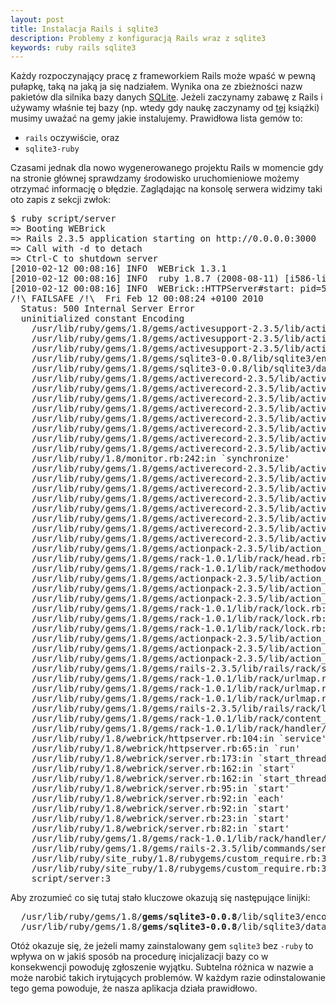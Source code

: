 ```yaml
---
layout: post
title: Instalacja Rails i sqlite3
description: Problemy z konfiguracją Rails wraz z sqlite3
keywords: ruby rails sqlite3
---
```

Każdy rozpoczynający pracę z frameworkiem Rails może wpaść w pewną pułapkę, taką na jaką ja się nadziałem. Wynika ona ze
zbieżności nazw pakietów dla silnika bazy danych [SQLite](http://www.sqlite.org/). Jeżeli zaczynamy zabawę z Rails
i używamy właśnie tej bazy (np. wtedy gdy naukę zaczynamy od [tej](http://pragprog.com/titles/rails3/agile-web-development-with-rails-third-edition) książki)
musimy uważać na gemy jakie instalujemy. Prawidłowa lista gemów to:
* ``rails`` oczywiście, oraz
* ``sqlite3-ruby``

Czasami jednak dla nowo wygenerowanego projektu Rails w momencie gdy na stronie głównej sprawdzamy środowisko uruchomieniowe
możemy otrzymać informację o błędzie. Zaglądając na konsolę serwera widzimy taki oto zapis z sekcji zwłok:

<pre>
$ ruby script/server
=> Booting WEBrick
=> Rails 2.3.5 application starting on http://0.0.0.0:3000
=> Call with -d to detach
=> Ctrl-C to shutdown server
[2010-02-12 00:08:16] INFO  WEBrick 1.3.1
[2010-02-12 00:08:16] INFO  ruby 1.8.7 (2008-08-11) [i586-linux]
[2010-02-12 00:08:16] INFO  WEBrick::HTTPServer#start: pid=5303 port=3000
/!\ FAILSAFE /!\  Fri Feb 12 00:08:24 +0100 2010
  Status: 500 Internal Server Error
  uninitialized constant Encoding
    /usr/lib/ruby/gems/1.8/gems/activesupport-2.3.5/lib/active_support/dependencies.rb:443:in `load_missing_constant'
    /usr/lib/ruby/gems/1.8/gems/activesupport-2.3.5/lib/active_support/dependencies.rb:80:in `const_missing'
    /usr/lib/ruby/gems/1.8/gems/activesupport-2.3.5/lib/active_support/dependencies.rb:92:in `const_missing'
    /usr/lib/ruby/gems/1.8/gems/sqlite3-0.0.8/lib/sqlite3/encoding.rb:9:in `find'
    /usr/lib/ruby/gems/1.8/gems/sqlite3-0.0.8/lib/sqlite3/database.rb:66:in `initialize'
    /usr/lib/ruby/gems/1.8/gems/activerecord-2.3.5/lib/active_record/connection_adapters/sqlite3_adapter.rb:13:in `new'
    /usr/lib/ruby/gems/1.8/gems/activerecord-2.3.5/lib/active_record/connection_adapters/sqlite3_adapter.rb:13:in `sqlite3_connection'
    /usr/lib/ruby/gems/1.8/gems/activerecord-2.3.5/lib/active_record/connection_adapters/abstract/connection_pool.rb:223:in `send'
    /usr/lib/ruby/gems/1.8/gems/activerecord-2.3.5/lib/active_record/connection_adapters/abstract/connection_pool.rb:223:in `new_connection'
    /usr/lib/ruby/gems/1.8/gems/activerecord-2.3.5/lib/active_record/connection_adapters/abstract/connection_pool.rb:245:in `checkout_new_connection'
    /usr/lib/ruby/gems/1.8/gems/activerecord-2.3.5/lib/active_record/connection_adapters/abstract/connection_pool.rb:188:in `checkout'
    /usr/lib/ruby/gems/1.8/gems/activerecord-2.3.5/lib/active_record/connection_adapters/abstract/connection_pool.rb:184:in `loop'
    /usr/lib/ruby/gems/1.8/gems/activerecord-2.3.5/lib/active_record/connection_adapters/abstract/connection_pool.rb:184:in `checkout'
    /usr/lib/ruby/1.8/monitor.rb:242:in `synchronize'
    /usr/lib/ruby/gems/1.8/gems/activerecord-2.3.5/lib/active_record/connection_adapters/abstract/connection_pool.rb:183:in `checkout'
    /usr/lib/ruby/gems/1.8/gems/activerecord-2.3.5/lib/active_record/connection_adapters/abstract/connection_pool.rb:98:in `connection'
    /usr/lib/ruby/gems/1.8/gems/activerecord-2.3.5/lib/active_record/connection_adapters/abstract/connection_pool.rb:326:in `retrieve_connection'
    /usr/lib/ruby/gems/1.8/gems/activerecord-2.3.5/lib/active_record/connection_adapters/abstract/connection_specification.rb:123:in `retrieve_connection'
    /usr/lib/ruby/gems/1.8/gems/activerecord-2.3.5/lib/active_record/connection_adapters/abstract/connection_specification.rb:115:in `connection'
    /usr/lib/ruby/gems/1.8/gems/activerecord-2.3.5/lib/active_record/query_cache.rb:9:in `cache'
    /usr/lib/ruby/gems/1.8/gems/activerecord-2.3.5/lib/active_record/query_cache.rb:28:in `call'
    /usr/lib/ruby/gems/1.8/gems/activerecord-2.3.5/lib/active_record/connection_adapters/abstract/connection_pool.rb:361:in `call'
    /usr/lib/ruby/gems/1.8/gems/actionpack-2.3.5/lib/action_controller/string_coercion.rb:25:in `call'
    /usr/lib/ruby/gems/1.8/gems/rack-1.0.1/lib/rack/head.rb:9:in `call'
    /usr/lib/ruby/gems/1.8/gems/rack-1.0.1/lib/rack/methodoverride.rb:24:in `call'
    /usr/lib/ruby/gems/1.8/gems/actionpack-2.3.5/lib/action_controller/params_parser.rb:15:in `call'
    /usr/lib/ruby/gems/1.8/gems/actionpack-2.3.5/lib/action_controller/session/cookie_store.rb:93:in `call'
    /usr/lib/ruby/gems/1.8/gems/actionpack-2.3.5/lib/action_controller/failsafe.rb:26:in `call'
    /usr/lib/ruby/gems/1.8/gems/rack-1.0.1/lib/rack/lock.rb:11:in `call'
    /usr/lib/ruby/gems/1.8/gems/rack-1.0.1/lib/rack/lock.rb:11:in `synchronize'
    /usr/lib/ruby/gems/1.8/gems/rack-1.0.1/lib/rack/lock.rb:11:in `call'
    /usr/lib/ruby/gems/1.8/gems/actionpack-2.3.5/lib/action_controller/dispatcher.rb:114:in `call'
    /usr/lib/ruby/gems/1.8/gems/actionpack-2.3.5/lib/action_controller/reloader.rb:34:in `run'
    /usr/lib/ruby/gems/1.8/gems/actionpack-2.3.5/lib/action_controller/dispatcher.rb:108:in `call'
    /usr/lib/ruby/gems/1.8/gems/rails-2.3.5/lib/rails/rack/static.rb:31:in `call'
    /usr/lib/ruby/gems/1.8/gems/rack-1.0.1/lib/rack/urlmap.rb:46:in `call'
    /usr/lib/ruby/gems/1.8/gems/rack-1.0.1/lib/rack/urlmap.rb:40:in `each'
    /usr/lib/ruby/gems/1.8/gems/rack-1.0.1/lib/rack/urlmap.rb:40:in `call'
    /usr/lib/ruby/gems/1.8/gems/rails-2.3.5/lib/rails/rack/log_tailer.rb:17:in `call'
    /usr/lib/ruby/gems/1.8/gems/rack-1.0.1/lib/rack/content_length.rb:13:in `call'
    /usr/lib/ruby/gems/1.8/gems/rack-1.0.1/lib/rack/handler/webrick.rb:50:in `service'
    /usr/lib/ruby/1.8/webrick/httpserver.rb:104:in `service'
    /usr/lib/ruby/1.8/webrick/httpserver.rb:65:in `run'
    /usr/lib/ruby/1.8/webrick/server.rb:173:in `start_thread'
    /usr/lib/ruby/1.8/webrick/server.rb:162:in `start'
    /usr/lib/ruby/1.8/webrick/server.rb:162:in `start_thread'
    /usr/lib/ruby/1.8/webrick/server.rb:95:in `start'
    /usr/lib/ruby/1.8/webrick/server.rb:92:in `each'
    /usr/lib/ruby/1.8/webrick/server.rb:92:in `start'
    /usr/lib/ruby/1.8/webrick/server.rb:23:in `start'
    /usr/lib/ruby/1.8/webrick/server.rb:82:in `start'
    /usr/lib/ruby/gems/1.8/gems/rack-1.0.1/lib/rack/handler/webrick.rb:14:in `run'
    /usr/lib/ruby/gems/1.8/gems/rails-2.3.5/lib/commands/server.rb:111
    /usr/lib/ruby/site_ruby/1.8/rubygems/custom_require.rb:31:in `gem_original_require'
    /usr/lib/ruby/site_ruby/1.8/rubygems/custom_require.rb:31:in `require'
    script/server:3
</pre>

Aby zrozumieć co się tutaj stało kluczowe okazują się następujące linijki:

<pre>
  /usr/lib/ruby/gems/1.8/<strong>gems/sqlite3-0.0.8</strong>/lib/sqlite3/encoding.rb:9:in `find'
  /usr/lib/ruby/gems/1.8/<strong>gems/sqlite3-0.0.8</strong>/lib/sqlite3/database.rb:66:in `initialize'
</pre>

Otóż okazuje się, że jeżeli mamy zainstalowany gem ``sqlite3`` bez ``-ruby`` to wpływa on w jakiś sposób na procedurę inicjalizacji bazy co w konsekwencji
powoduję zgłoszenie wyjątku. Subtelna różnica w nazwie a może narobić takich irytujących problemów. W każdym razie odinstalowanie tego gema powoduje,
że nasza aplikacja działa prawidłowo.
